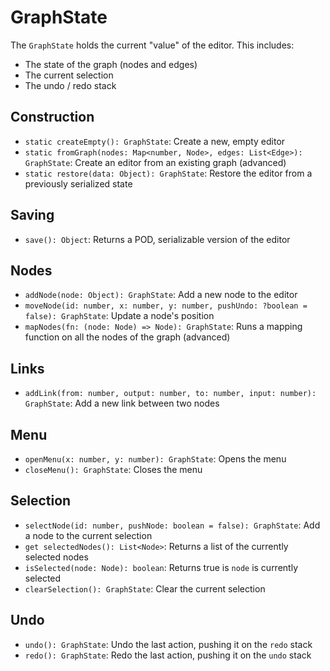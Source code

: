 GraphState
=============

The `GraphState` holds the current "value" of the editor. This includes:
- The state of the graph (nodes and edges)
- The current selection
- The undo / redo stack

## Construction
- `static createEmpty(): GraphState`:
    Create a new, empty editor
- `static fromGraph(nodes: Map<number, Node>, edges: List<Edge>): GraphState`:
    Create an editor from an existing graph (advanced)
- `static restore(data: Object): GraphState`:
    Restore the editor from a previously serialized state

## Saving
- `save(): Object`:
    Returns a POD, serializable version of the editor

## Nodes
- `addNode(node: Object): GraphState`:
    Add a new node to the editor
- `moveNode(id: number, x: number, y: number, pushUndo: ?boolean = false): GraphState`:
    Update a node's position
- `mapNodes(fn: (node: Node) => Node): GraphState`:
    Runs a mapping function on all the nodes of the graph (advanced)

## Links
- `addLink(from: number, output: number, to: number, input: number): GraphState`:
    Add a new link between two nodes

## Menu
- `openMenu(x: number, y: number): GraphState`:
    Opens the menu
- `closeMenu(): GraphState`:
    Closes the menu

## Selection
- `selectNode(id: number, pushNode: boolean = false): GraphState`:
    Add a node to the current selection
- `get selectedNodes(): List<Node>`:
    Returns a list of the currently selected nodes
- `isSelected(node: Node): boolean`:
    Returns true is `node` is currently selected
- `clearSelection(): GraphState`:
    Clear the current selection

## Undo
- `undo(): GraphState`:
    Undo the last action, pushing it on the `redo` stack
- `redo(): GraphState`:
    Redo the last action, pushing it on the `undo` stack
